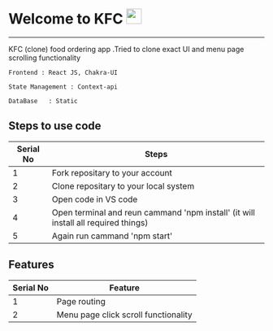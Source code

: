 # Welcome to KFC <img src="https://raw.githubusercontent.com/MartinHeinz/MartinHeinz/master/wave.gif" width="30px">
---
KFC (clone) food ordering app .Tried to clone exact UI and menu page scrolling functionality  

   ```
   Frontend : React JS, Chakra-UI
   
   State Management : Context-api
   
   DataBase   : Static
   ```
   
   ## Steps to use code

 | Serial No            | Steps                                                            |
| ----------------- | ------------------------------------------------------------------ |
| 1 | Fork repositary to your account |
| 2 | Clone repositary to your local system |
| 3 | Open code in VS code  |
| 4 | Open terminal and reun cammand 'npm install' (it will install all required things) |
| 5 | Again run cammand 'npm start' |

## Features

 | Serial No            | Feature                                                              |
| ----------------- | ------------------------------------------------------------------ |
| 1 | Page routing |
| 2 | Menu page click scroll functionality |

